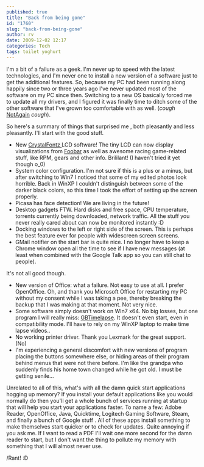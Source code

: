 ```yaml
---
published: true
title: "Back from being gone"
id: "1760"
slug: "back-from-being-gone"
author: rv
date: 2009-12-02 12:17
categories: Tech
tags: toilet yoghurt
---
```

I'm a bit of a failure as a geek. I'm never up to speed with the latest technologies, and I'm never one to install a new version of a software just to get the additional features. So, because my PC had been running along happily since two or three years ago I've never updated most of the software on my PC since then. Switching to a new OS basically forced me to update all my drivers, and I figured it was finally time to ditch some of the other software that I've grown too comfortable with as well. (*cough* <a href="http://www.angelfire.com/in/honysoft/nadesc.html" target="_blank">NotAgain</a> *cough*).

So here's a summary of things that surprised me , both pleasantly and less pleasantly. I'll start with the good stuff.
<ul>
	<li>New <a href="http://www.crystalfontz.com/" target="_blank">CrystalFontz </a>LCD software! The tiny LCD can now display visualizations from <a href="http://www.foobar2000.org/" target="_blank">Foobar</a> as well as awesome racing game-related stuff, like RPM, gears and other info. Brililant! (I haven't tried it yet though o_0)</li>
	<li>System color configuration. I'm not sure if this is a plus or a minus, but after switching to Win7 I noticed that some of my edited photos look horrible. Back in WinXP I couldn't distinguish between some of the darker black colors, so this time I took the effort of setting up the screen properly.</li>
	<li>Picasa has face detection! We are living in the future!</li>
	<li>Desktop gadgets FTW. Hard disks and free space, CPU temperature, torrents currently being downloaded, network traffic. All the stuff you never really cared about can now be monitored instantly :D</li>
	<li>Docking windows to the left or right side of the screen. This is perhaps the best feature ever for people with widescreen screen screens.</li>
	<li>GMail notifier on the start bar is quite nice. I no longer have to keep a Chrome window open all the time to see if I have new messages (at least when combined with the Google Talk app so you can still chat to people).</li>
</ul>
It's not all good though.
<ul>
	<li>New version of Office: what a failure. Not easy to use at all. I prefer OpenOffice. Oh, and thank you Microsoft Office for restarting my PC without my consent while I was taking a pee, thereby breaking the backup that I was making at that moment. Not very nice.</li>
	<li>Some software simply doesn't work on WIn7 x64. No big losses, but one program I will really miss: <a href="http://www.granitebaysoftware.com/" target="_blank">GBTimelapse</a>. It doesn't even start, even in compatibility mode. I'll have to rely on my WinXP laptop to make time lapse videos..</li>
	<li>No working printer driver. Thank you Lexmark for the great support. (No)</li>
	<li>I'm experiencing a general discomfort with new versions of program placing the buttons somewhere else, or hiding areas of their program behind menus that were not there before. I'm like the grandpa who suddenly finds his home town changed while he got old. I must be getting senile...</li>
</ul>
Unrelated to all of this, what's with all the damn quick start applications hogging up memory? If you install your default applications like you would normally do then you'll get a whole bunch of services running at startup that will help you start your applications faster. To name a few: Adobe Reader, OpenOffice, Java, Quicktime, Logitech Gaming Software, Steam, and finally a bunch of Google stuff . All of these apps install something to make themselves start quicker or to check for updates. Quite annoying if you ask me. If I want to read a PDF I'll wait one more second for the damn reader to start, but I don't want the thing to pollute my memory with something that I will almost never use.

/Rant! :D